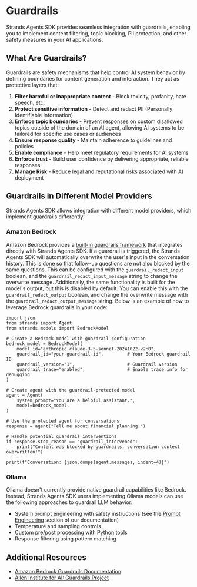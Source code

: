 # Guardrails

Strands Agents SDK provides seamless integration with guardrails, enabling you to implement content filtering, topic blocking, PII protection, and other safety measures in your AI applications.

## What Are Guardrails?

Guardrails are safety mechanisms that help control AI system behavior by defining boundaries for content generation and interaction. They act as protective layers that:

1. **Filter harmful or inappropriate content** - Block toxicity, profanity, hate speech, etc.
1. **Protect sensitive information** - Detect and redact PII (Personally Identifiable Information)
1. **Enforce topic boundaries** - Prevent responses on custom disallowed topics outside of the domain of an AI agent, allowing AI systems to be tailored for specific use cases or audiences
1. **Ensure response quality** - Maintain adherence to guidelines and policies
1. **Enable compliance** - Help meet regulatory requirements for AI systems
1. **Enforce trust** - Build user confidence by delivering appropriate, reliable responses
1. **Manage Risk** - Reduce legal and reputational risks associated with AI deployment

## Guardrails in Different Model Providers

Strands Agents SDK allows integration with different model providers, which implement guardrails differently.

### Amazon Bedrock

Amazon Bedrock provides a [built-in guardrails framework](https://docs.aws.amazon.com/bedrock/latest/userguide/guardrails.html) that integrates directly with Strands Agents SDK. If a guardrail is triggered, the Strands Agents SDK will automatically overwrite the user's input in the conversation history. This is done so that follow-up questions are not also blocked by the same questions. This can be configured with the `guardrail_redact_input` boolean, and the `guardrail_redact_input_message` string to change the overwrite message. Additionally, the same functionality is built for the model's output, but this is disabled by default. You can enable this with the `guardrail_redact_output` boolean, and change the overwrite message with the `guardrail_redact_output_message` string. Below is an example of how to leverage Bedrock guardrails in your code:

```
import json
from strands import Agent
from strands.models import BedrockModel

# Create a Bedrock model with guardrail configuration
bedrock_model = BedrockModel(
    model_id="anthropic.claude-3-5-sonnet-20241022-v2:0",
    guardrail_id="your-guardrail-id",         # Your Bedrock guardrail ID
    guardrail_version="1",                    # Guardrail version
    guardrail_trace="enabled",                # Enable trace info for debugging
)

# Create agent with the guardrail-protected model
agent = Agent(
    system_prompt="You are a helpful assistant.",
    model=bedrock_model,
)

# Use the protected agent for conversations
response = agent("Tell me about financial planning.")

# Handle potential guardrail interventions
if response.stop_reason == "guardrail_intervened":
    print("Content was blocked by guardrails, conversation context overwritten!")

print(f"Conversation: {json.dumps(agent.messages, indent=4)}")

```

### Ollama

Ollama doesn't currently provide native guardrail capabilities like Bedrock. Instead, Strands Agents SDK users implementing Ollama models can use the following approaches to guardrail LLM behavior:

- System prompt engineering with safety instructions (see the [Prompt Engineering](../prompt-engineering/) section of our documentation)
- Temperature and sampling controls
- Custom pre/post processing with Python tools
- Response filtering using pattern matching

## Additional Resources

- [Amazon Bedrock Guardrails Documentation](https://docs.aws.amazon.com/bedrock/latest/userguide/guardrails.html)
- [Allen Institute for AI: Guardrails Project](https://www.guardrailsai.com/docs)
